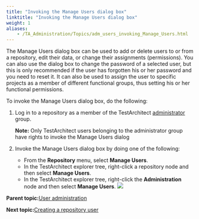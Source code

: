 ```yaml
--- 
title: "Invoking the Manage Users dialog box"
linktitle: "Invoking the Manage Users dialog box"
weight: 1
aliases: 
    - /TA_Administration/Topics/adm_users_invoking_Manage_Users.html
---
```


The Manage Users dialog box can be used to add or delete users to or from a repository, edit their data, or change their assignments \(permissions\). You can also use the dialog box to change the password of a selected user, but this is only recommended if the user has forgotten his or her password and you need to reset it. It can also be used to assign the user to specific projects as a member of different functional groups, thus setting his or her functional permissions.

To invoke the Manage Users dialog box, do the following:

1.  Log in to a repository as a member of the TestArchitect [administrator](/TA_Administration/Topics/User_administration.html) group.

    **Note:** Only TestArchitect users belonging to the administrator group have rights to invoke the Manage Users dialog

2.  Invoke the Manage Users dialog box by doing one of the following:

    -   From the **Repository** menu, select **Manage Users**.
    -   In the TestArchitect explorer tree, right-click a repository node and then select **Manage Users**.
    -   In the TestArchitect explorer tree, right-click the **Administration** node and then select **Manage Users**.
    ![](/images//Images/Manage_users_dlg.png)


**Parent topic:**[User administration](/TA_Administration/Topics/User_administration.html)

**Next topic:**[Creating a repository user](/TA_Administration/Topics/adm_users_creating.html)

